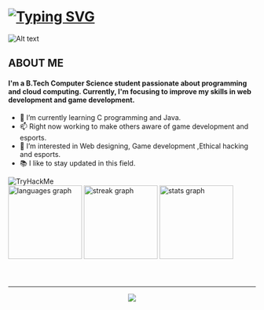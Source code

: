 
# [![Typing SVG](https://readme-typing-svg.demolab.com/?lines=Hi!+👋;I'm+JOSE+THOMAS)](https://git.io/typing-svg)

<img title="a title" alt="Alt text" src="https://media.giphy.com/media/Ah3zHH7hvsSB2/giphy.gif">

## ABOUT ME

#### I'm a B.Tech Computer Science student passionate about programming and cloud computing. Currently, I'm focusing to improve my skills in web development and game development.


- 🌱 I’m currently learning C programming and Java.
- 📫 Right now working to make others aware of game development and esports.
- 🔭 I’m interested in Web designing, Game development ,Ethical hacking and esports.
- 📚 I like to stay updated in this field.

<img src="https://tryhackme-badges.s3.amazonaws.com/josethomas45.png" alt="TryHackMe">


<div align="left">
  <img src="https://github-readme-stats.vercel.app/api/top-langs?username=josethomas45&locale=en&hide_title=false&layout=compact&card_width=320&langs_count=5&theme=midnight-purple&hide_border=true&order=2" height="150" alt="languages graph"  />
  <img src="https://streak-stats.demolab.com?user=josethomas45&locale=en&mode=daily&theme=midnight-purple&hide_border=true&border_radius=5&date_format=j M[ Y]&order=3" height="150" alt="streak graph"  />
  <img src="https://github-readme-stats.vercel.app/api?username=josethomas45&hide_title=false&hide_rank=true&show_icons=true&include_all_commits=true&count_private=true&disable_animations=false&theme=midnight-purple&locale=en&hide_border=true&order=1" height="150" alt="stats graph"  />
</div>

###
<br>
<hr>
<div align="center">
  <img src="https://profile-counter.glitch.me/josethomas45/count.svg?"  />
</div>

###
